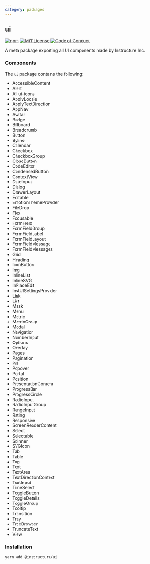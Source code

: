 ```yaml
---
category: packages
---
```


## ui

[![npm][npm]][npm-url]
[![MIT License][license-badge]][license]
[![Code of Conduct][coc-badge]][coc]

A meta package exporting all UI components made by Instructure Inc.

### Components

The `ui` package contains the following:

- AccessibleContent
- Alert
- All ui-icons
- ApplyLocale
- ApplyTextDirection
- AppNav
- Avatar
- Badge
- Billboard
- Breadcrumb
- Button
- Byline
- Calendar
- Checkbox
- CheckboxGroup
- CloseButton
- CodeEditor
- CondensedButton
- ContextView
- DateInput
- Dialog
- DrawerLayout
- Editable
- EmotionThemeProvider
- FileDrop
- Flex
- Focusable
- FormField
- FormFieldGroup
- FormFieldLabel
- FormFieldLayout
- FormFieldMessage
- FormFieldMessages
- Grid
- Heading
- IconButton
- Img
- InlineList
- InlineSVG
- InPlaceEdit
- InstUISettingsProvider
- Link
- List
- Mask
- Menu
- Metric
- MetricGroup
- Modal
- Navigation
- NumberInput
- Options
- Overlay
- Pages
- Pagination
- Pill
- Popover
- Portal
- Position
- PresentationContent
- ProgressBar
- ProgressCircle
- RadioInput
- RadioInputGroup
- RangeInput
- Rating
- Responsive
- ScreenReaderContent
- Select
- Selectable
- Spinner
- SVGIcon
- Tab
- Table
- Tag
- Text
- TextArea
- TextDirectionContext
- TextInput
- TimeSelect
- ToggleButton
- ToggleDetails
- ToggleGroup
- Tooltip
- Transition
- Tray
- TreeBrowser
- TruncateText
- View

### Installation

```sh
yarn add @instructure/ui
```

[npm]: https://img.shields.io/npm/v/@instructure/ui.svg
[npm-url]: https://npmjs.com/package/@instructure/ui
[license-badge]: https://img.shields.io/npm/l/instructure-ui.svg?style=flat-square
[license]: https://github.com/instructure/instructure-ui/blob/master/LICENSE
[coc-badge]: https://img.shields.io/badge/code%20of-conduct-ff69b4.svg?style=flat-square
[coc]: https://github.com/instructure/instructure-ui/blob/master/CODE_OF_CONDUCT.md
